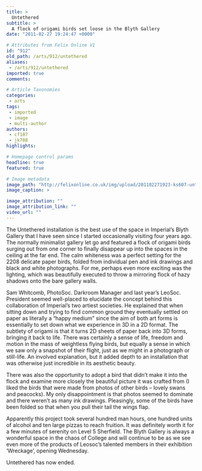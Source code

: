 ```yaml
---
title: >
  Untethered
subtitle: >
  A flock of origami birds set loose in the Blyth Gallery
date: "2011-02-27 19:24:47 +0000"

# Attributes from Felix Online V1
id: "912"
old_path: /arts/912/untethered
aliases:
 - /arts/912/untethered
imported: true
comments:

# Article Taxonomies
categories:
 - arts
tags:
 - imported
 - image
 - multi-author
authors:
 - cf107
 - jk708
highlights:

# Homepage control params
headline: true
featured: true

# Image metadata
image_path: "http://felixonline.co.uk/img/upload/201102271923-ks607-untether.jpg"
image_caption: >

image_attribution: ""
image_attribution_link: ""
video_url: ""
---
```


The Untethered installation is the best use of the space in Imperial’s Blyth Gallery that I have seen since I started occasionally visiting four years ago. The normally minimalist gallery let go and featured a flock of origami birds surging out from one corner to finally disappear up into the spaces in the ceiling at the far end. The calm whiteness was a perfect setting for the 2208 delicate paper birds, folded from individual pen and ink drawings and black and white photographs. For me, perhaps even more exciting was the lighting, which was beautifully executed to throw a mirroring flock of hazy shadows onto the bare gallery walls.

Sam Whitcomb, PhotoSoc. Darkroom Manager and last year’s LeoSoc. President seemed well-placed to elucidate the concept behind this collaboration of Imperial’s two artiest societies. He explained that when sitting down and trying to find common ground they eventually settled on paper as literally a “happy medium” since the aim of both art forms is essentially to set down what we experience in 3D in a 2D format. The subtlety of origami is that it turns 2D sheets of paper back into 3D forms, bringing it back to life. There was certainly a sense of life, freedom and motion in the mass of weightless flying birds, but equally a sense in which we saw only a snapshot of their flight, just as we might in a photograph or still-life. An involved explanation, but it added depth to an installation that was otherwise just incredible in its aesthetic beauty.

There was also the opportunity to adopt a bird that didn’t make it into the flock and examine more closely the beautiful picture it was crafted from (I liked the birds that were made from photos of other birds – lovely swans and peacocks). My only disappointment is that photos seemed to dominate and there weren’t as many ink drawings. Pleasingly, some of the birds have been folded so that when you pull their tail the wings flap.

Apparently this project took several hundred man hours, one hundred units of alcohol and ten large pizzas to reach fruition. It was definitely worth it for a few minutes of serenity on Level 5 Sherfield. The Blyth Gallery is always a wonderful space in the chaos of College and will continue to be as we see even more of the products of Leosoc’s talented members in their exhibition ‘Wreckage’, opening Wednesday.

Untethered has now ended.
